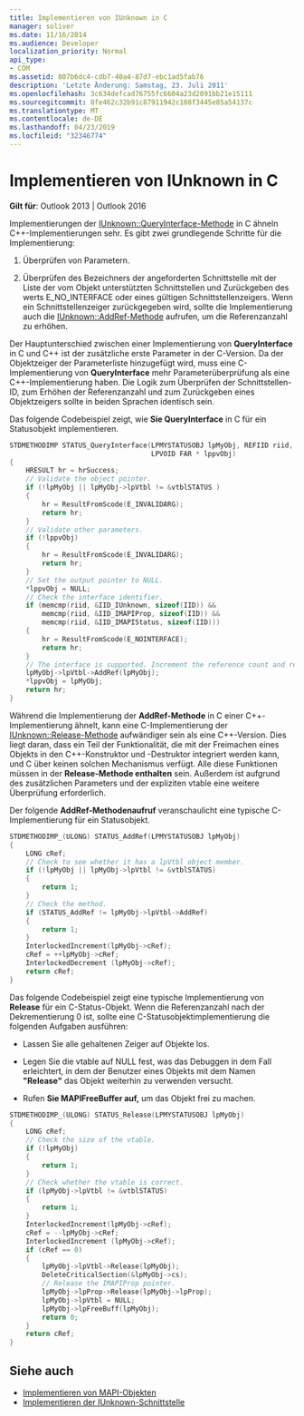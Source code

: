 ```yaml
---
title: Implementieren von IUnknown in C
manager: soliver
ms.date: 11/16/2014
ms.audience: Developer
localization_priority: Normal
api_type:
- COM
ms.assetid: 807b6dc4-cdb7-40a4-87d7-ebc1ad5fab76
description: 'Letzte Änderung: Samstag, 23. Juli 2011'
ms.openlocfilehash: 3c634defcad76755fc6604a23d2091bb21e15111
ms.sourcegitcommit: 8fe462c32b91c87911942c188f3445e85a54137c
ms.translationtype: MT
ms.contentlocale: de-DE
ms.lasthandoff: 04/23/2019
ms.locfileid: "32346774"
---
```

# <a name="implementing-iunknown-in-c"></a>Implementieren von IUnknown in C

**Gilt für**: Outlook 2013 | Outlook 2016 
  
Implementierungen der [IUnknown::QueryInterface-Methode](https://msdn.microsoft.com/library/ms682521%28v=VS.85%29.aspx) in C ähneln C++-Implementierungen sehr. Es gibt zwei grundlegende Schritte für die Implementierung: 
  
1. Überprüfen von Parametern.
    
2. Überprüfen des Bezeichners der angeforderten Schnittstelle mit der Liste der vom Objekt unterstützten Schnittstellen und Zurückgeben des werts E_NO_INTERFACE oder eines gültigen Schnittstellenzeigers. Wenn ein Schnittstellenzeiger zurückgegeben wird, sollte die Implementierung auch die [IUnknown::AddRef-Methode](https://msdn.microsoft.com/library/ms691379%28v=VS.85%29.aspx) aufrufen, um die Referenzanzahl zu erhöhen. 
    
Der Hauptunterschied zwischen einer Implementierung von **QueryInterface** in C und C++ ist der zusätzliche erste Parameter in der C-Version. Da der Objektzeiger der Parameterliste hinzugefügt wird, muss eine C-Implementierung von **QueryInterface** mehr Parameterüberprüfung als eine C++-Implementierung haben. Die Logik zum Überprüfen der Schnittstellen-ID, zum Erhöhen der Referenzanzahl und zum Zurückgeben eines Objektzeigers sollte in beiden Sprachen identisch sein. 
  
Das folgende Codebeispiel zeigt, wie **Sie QueryInterface** in C für ein Statusobjekt implementieren. 
  
```cpp
STDMETHODIMP STATUS_QueryInterface(LPMYSTATUSOBJ lpMyObj, REFIID riid,
                                   LPVOID FAR * lppvObj)
{
    HRESULT hr = hrSuccess;
    // Validate the object pointer.
    if (!lpMyObj || lpMyObj->lpVtbl != &vtblSTATUS )
    {
        hr = ResultFromScode(E_INVALIDARG);
        return hr;
    }
    // Validate other parameters.
    if (!lppvObj)
    {
        hr = ResultFromScode(E_INVALIDARG);
        return hr;
    }
    // Set the output pointer to NULL.
    *lppvObj = NULL;
    // Check the interface identifier.
    if (memcmp(riid, &IID_IUnknown, sizeof(IID)) &&
        memcmp(riid, &IID_IMAPIProp, sizeof(IID)) &&
        memcmp(riid, &IID_IMAPIStatus, sizeof(IID)))
    {
        hr = ResultFromScode(E_NOINTERFACE);
        return hr;
    }
    // The interface is supported. Increment the reference count and return.
    lpMyObj->lpVtbl->AddRef(lpMyObj);
    *lppvObj = lpMyObj;
    return hr;
}

```

Während die Implementierung der **AddRef-Methode** in C einer C++-Implementierung ähnelt, kann eine C-Implementierung der [IUnknown::Release-Methode](https://msdn.microsoft.com/library/ms682317%28v=VS.85%29.aspx) aufwändiger sein als eine C++-Version. Dies liegt daran, dass ein Teil der Funktionalität, die mit der Freimachen eines Objekts in den C++-Konstruktor und -Destruktor integriert werden kann, und C über keinen solchen Mechanismus verfügt. Alle diese Funktionen müssen in der **Release-Methode enthalten** sein. Außerdem ist aufgrund des zusätzlichen Parameters und der expliziten vtable eine weitere Überprüfung erforderlich. 
  
Der folgende **AddRef-Methodenaufruf** veranschaulicht eine typische C-Implementierung für ein Statusobjekt. 
  
```cpp
STDMETHODIMP_(ULONG) STATUS_AddRef(LPMYSTATUSOBJ lpMyObj)
{
    LONG cRef;
    // Check to see whether it has a lpVtbl object member.
    if (!lpMyObj || lpMyObj->lpVtbl != &vtblSTATUS)
    {
        return 1;
    }
    // Check the method.
    if (STATUS_AddRef != lpMyObj->lpVtbl->AddRef)
    {
        return 1;
    }
    InterlockedIncrement(lpMyObj->cRef);
    cRef = ++lpMyObj->cRef;
    InterlockedDecrement (lpMyObj->cRef);
    return cRef;
}

```

Das folgende Codebeispiel zeigt eine typische Implementierung von **Release** für ein C-Status-Objekt. Wenn die Referenzanzahl nach der Dekrementierung 0 ist, sollte eine C-Statusobjektimplementierung die folgenden Aufgaben ausführen: 
  
- Lassen Sie alle gehaltenen Zeiger auf Objekte los. 
    
- Legen Sie die vtable auf NULL fest, was das Debuggen in dem Fall erleichtert, in dem der Benutzer eines Objekts mit dem Namen **"Release"** das Objekt weiterhin zu verwenden versucht. 
    
- Rufen **Sie MAPIFreeBuffer auf,** um das Objekt frei zu machen. 
    
```cpp
STDMETHODIMP_(ULONG) STATUS_Release(LPMYSTATUSOBJ lpMyObj)
{
    LONG cRef;
    // Check the size of the vtable.
    if (!lpMyObj)
    {
        return 1;
    }
    // Check whether the vtable is correct.
    if (lpMyObj->lpVtbl != &vtblSTATUS)
    {
        return 1;
    }
    InterlockedIncrement(lpMyObj->cRef);
    cRef = --lpMyObj->cRef;
    InterlockedIncrement (lpMyObj->cRef);
    if (cRef == 0)
    {
        lpMyObj->lpVtbl->Release(lpMyObj);
        DeleteCriticalSection(&lpMyObj->cs);
        // Release the IMAPIProp pointer.
        lpMyObj->lpProp->Release(lpMyObj->lpProp);
        lpMyObj->lpVtbl = NULL;
        lpMyObj->lpFreeBuff(lpMyObj);
        return 0;
    }
    return cRef;
}

```

## <a name="see-also"></a>Siehe auch

- [Implementieren von MAPI-Objekten](implementing-mapi-objects.md)
- [Implementieren der IUnknown-Schnittstelle](implementing-the-iunknown-interface.md)

